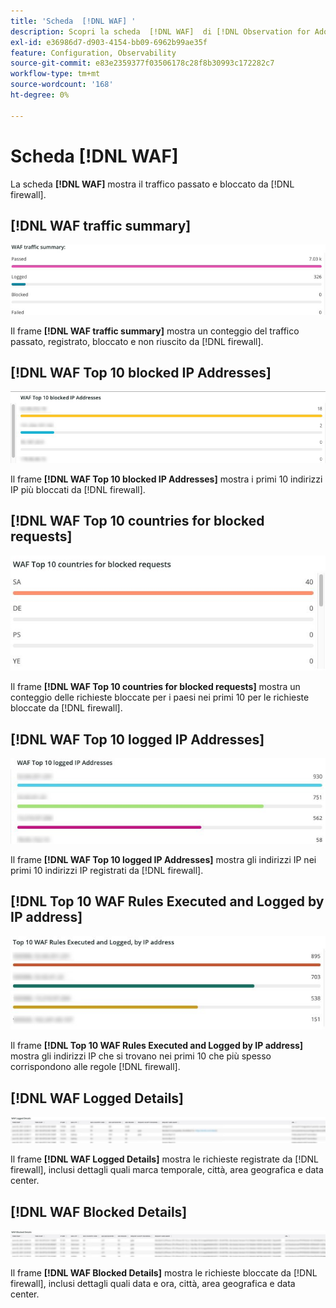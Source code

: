 ```yaml
---
title: 'Scheda  [!DNL WAF] '
description: Scopri la scheda  [!DNL WAF]  di [!DNL Observation for Adobe Commerce].
exl-id: e36986d7-d903-4154-bb09-6962b99ae35f
feature: Configuration, Observability
source-git-commit: e83e2359377f03506178c28f8b30993c172282c7
workflow-type: tm+mt
source-wordcount: '168'
ht-degree: 0%

---
```


# Scheda [!DNL WAF]

La scheda **[!DNL WAF]** mostra il traffico passato e bloccato da [!DNL firewall].

## [!DNL WAF traffic summary]

![Riepilogo traffico WAF](../../assets/tools/observation-for-adobe-commerce/waf-1.png)

Il frame **[!DNL WAF traffic summary]** mostra un conteggio del traffico passato, registrato, bloccato e non riuscito da [!DNL firewall].

## [!DNL WAF Top 10 blocked IP Addresses]

![Primi 10 indirizzi IP bloccati da WAF](../../assets/tools/observation-for-adobe-commerce/waf-2.png)

Il frame **[!DNL WAF Top 10 blocked IP Addresses]** mostra i primi 10 indirizzi IP più bloccati da [!DNL firewall].

## [!DNL WAF Top 10 countries for blocked requests]

![Primi 10 paesi WAF per richieste bloccate](../../assets/tools/observation-for-adobe-commerce/waf-3.jpg)

Il frame **[!DNL WAF Top 10 countries for blocked requests]** mostra un conteggio delle richieste bloccate per i paesi nei primi 10 per le richieste bloccate da [!DNL firewall].

## [!DNL WAF Top 10 logged IP Addresses]

![Primi 10 indirizzi IP registrati da WAF](../../assets/tools/observation-for-adobe-commerce/waf-4.jpg)

Il frame **[!DNL WAF Top 10 logged IP Addresses]** mostra gli indirizzi IP nei primi 10 indirizzi IP registrati da [!DNL firewall].

## [!DNL Top 10 WAF Rules Executed and Logged by IP address]

![Prime 10 regole WAF eseguite e registrate per indirizzo IP](../../assets/tools/observation-for-adobe-commerce/waf-5.jpg)

Il frame **[!DNL Top 10 WAF Rules Executed and Logged by IP address]** mostra gli indirizzi IP che si trovano nei primi 10 che più spesso corrispondono alle regole [!DNL firewall].

## [!DNL WAF Logged Details]

![Dettagli registrati da WAF](../../assets/tools/observation-for-adobe-commerce/waf-6.jpg)

Il frame **[!DNL WAF Logged Details]** mostra le richieste registrate da [!DNL firewall], inclusi dettagli quali marca temporale, città, area geografica e data center.

## [!DNL WAF Blocked Details]

![Dettagli bloccati da WAF](../../assets/tools/observation-for-adobe-commerce/waf-7.jpg)

Il frame **[!DNL WAF Blocked Details]** mostra le richieste bloccate da [!DNL firewall], inclusi dettagli quali data e ora, città, area geografica e data center.
